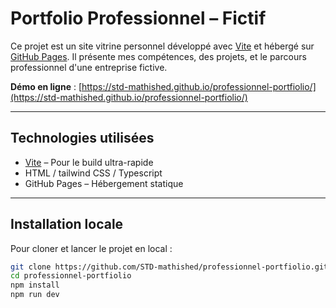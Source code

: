 # Portfolio Professionnel – Fictif

Ce projet est un site vitrine personnel développé avec [Vite](https://vitejs.dev/) et hébergé sur [GitHub Pages](https://pages.github.com/). Il présente mes compétences, des projets, et le parcours professionnel d'une entreprise fictive.

**Démo en ligne** : [https://std-mathished.github.io/professionnel-portfiolio/](https://std-mathished.github.io/professionnel-portfiolio/)

---

## Technologies utilisées

-  [Vite](https://vitejs.dev/) – Pour le build ultra-rapide
-  HTML / tailwind CSS / Typescript
-  GitHub Pages – Hébergement statique

---

## Installation locale

Pour cloner et lancer le projet en local :

```bash
git clone https://github.com/STD-mathished/professionnel-portfiolio.git
cd professionnel-portfiolio
npm install
npm run dev
